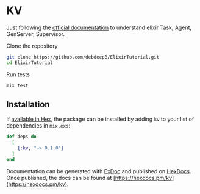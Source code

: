 # KV

Just following the [official documentation](https://elixir-lang.org/getting-started/mix-otp/introduction-to-mix.html) to understand elixir Task, Agent, GenServer, Supervisor.

Clone the repository

```bash
git clone https://github.com/debdeepB/ElixirTutorial.git
cd ElixirTutorial
```

Run tests
```bash
mix test
```



## Installation

If [available in Hex](https://hex.pm/docs/publish), the package can be installed
by adding `kv` to your list of dependencies in `mix.exs`:

```elixir
def deps do
  [
    {:kv, "~> 0.1.0"}
  ]
end
```

Documentation can be generated with [ExDoc](https://github.com/elixir-lang/ex_doc)
and published on [HexDocs](https://hexdocs.pm). Once published, the docs can
be found at [https://hexdocs.pm/kv](https://hexdocs.pm/kv).

